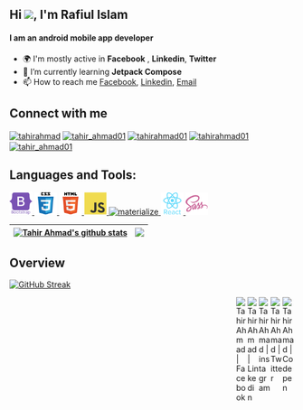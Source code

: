 ## Hi <img src="https://raw.githubusercontent.com/MartinHeinz/MartinHeinz/master/wave.gif" width="30px">, I'm Rafiul Islam
#### I am an android mobile app developer</h4>

- 🌍 I'm mostly active in **Facebook** , **Linkedin**, **Twitter**
- 🌱 I’m currently learning **Jetpack Compose**
- 📫 How to reach me [Facebook](https://fb.com/rafi1357/), [Linkedin](https://www.linkedin.com/in/rafiul587/), [Email](mailto:rafiul587@gmail.com) 

## Connect with me
<p align="left">
  <a href="https://codepen.io/tahirahmad" target="blank"><img align="center" src="https://raw.githubusercontent.com/rahuldkjain/github-profile-readme-generator/master/src/images/icons/Social/codepen.svg" alt="tahirahmad" height="30" width="40" /></a>
  <a href="https://twitter.com/tahir_ahmad01" target="blank"><img align="center" src="https://raw.githubusercontent.com/rahuldkjain/github-profile-readme-generator/master/src/images/icons/Social/twitter.svg" alt="tahir_ahmad01" height="30" width="40" /></a>
  <a href="https://linkedin.com/in/tahirahmad01" target="blank"><img align="center" src="https://raw.githubusercontent.com/rahuldkjain/github-profile-readme-generator/master/src/images/icons/Social/linked-in-alt.svg" alt="tahirahmad01" height="30" width="40" /></a>
  <a href="https://fb.com/tahirahmad01" target="blank"><img align="center" src="https://raw.githubusercontent.com/rahuldkjain/github-profile-readme-generator/master/src/images/icons/Social/facebook.svg" alt="tahirahmad01" height="30" width="40" /></a>
  <a href="https://instagram.com/tahir_ahmad01" target="blank"><img align="center" src="https://raw.githubusercontent.com/rahuldkjain/github-profile-readme-generator/master/src/images/icons/Social/instagram.svg" alt="tahir_ahmad01" height="30" width="40" /></a>
</p>

## Languages and Tools:
<p align="left"> <a href="https://getbootstrap.com" target="_blank" rel="noreferrer"> <img src="https://raw.githubusercontent.com/devicons/devicon/master/icons/bootstrap/bootstrap-plain-wordmark.svg" alt="bootstrap" width="40" height="40"/> </a> <a href="https://www.w3schools.com/css/" target="_blank" rel="noreferrer"> <img src="https://raw.githubusercontent.com/devicons/devicon/master/icons/css3/css3-original-wordmark.svg" alt="css3" width="40" height="40"/> </a> <a href="https://www.w3.org/html/" target="_blank" rel="noreferrer"> <img src="https://raw.githubusercontent.com/devicons/devicon/master/icons/html5/html5-original-wordmark.svg" alt="html5" width="40" height="40"/> </a> <a href="https://developer.mozilla.org/en-US/docs/Web/JavaScript" target="_blank" rel="noreferrer"> <img src="https://raw.githubusercontent.com/devicons/devicon/master/icons/javascript/javascript-original.svg" alt="javascript" width="40" height="40"/> </a> <a href="https://materializecss.com/" target="_blank" rel="noreferrer"> <img src="https://raw.githubusercontent.com/prplx/svg-logos/5585531d45d294869c4eaab4d7cf2e9c167710a9/svg/materialize.svg" alt="materialize" width="40" height="40"/> </a> <a href="https://reactjs.org/" target="_blank" rel="noreferrer"> <img src="https://raw.githubusercontent.com/devicons/devicon/master/icons/react/react-original-wordmark.svg" alt="react" width="40" height="40"/> </a> <a href="https://sass-lang.com" target="_blank" rel="noreferrer"> <img src="https://raw.githubusercontent.com/devicons/devicon/master/icons/sass/sass-original.svg" alt="sass" width="40" height="40"/> </a> </p>

| <a href="https://github-readme-stats.vercel.app/api?username=tahirahmad01&show_icons=true&include_all_commits=true&theme=default&hide_border=true"><img align="center" src="https://github-readme-stats.vercel.app/api?username=tahirahmad01&show_icons=true&include_all_commits=true&theme=default&hide_border=true" alt="Tahir Ahmad's github stats" /></a> | <a href="https://github-readme-stats.vercel.app/api/top-langs/?username=tahirahmad01&layout=compact&theme=default&hide_border=true"><img align="center" src="https://github-readme-stats.vercel.app/api/top-langs/?username=tahirahmad01&layout=compact&theme=default&hide_border=true" /></a> |
| ------------- | ------------- |

## Overview
[![GitHub Streak](https://github-readme-streak-stats.herokuapp.com?user=tahirahmad01&date_format=j%2Fn%5B%2FY%5D&border=B9B9B9)](https://github-readme-streak-stats.herokuapp.com?user=tahirahmad01&date_format=j%2Fn%5B%2FY%5D&border=B9B9B9)

<a href="https://codepen.io/tahirahmad">
  <img align="right" alt="Tahir Ahmad | Codepen" width="21px" src="https://raw.githubusercontent.com/rahuldkjain/github-profile-readme-generator/master/src/images/icons/Social/codepen.svg" alt="tahirahmad" />
</a>
<a href="https://twitter.com/tahir_ahmad01">
  <img align="right" alt="Tahir Ahmad | Twitter" width="21px" src="https://raw.githubusercontent.com/anuraghazra/anuraghazra/master/assets/twitter.svg" />
</a>
<a href="https://instagram.com/tahir_ahmad01">
  <img align="right" alt="Tahir Ahmad | instagram" width="21px" src="https://raw.githubusercontent.com/rahuldkjain/github-profile-readme-generator/master/src/images/icons/Social/instagram.svg" alt="tahir_ahmad01" />
</a>
<a href="https://linkedin.com/in/tahirahmad01">
  <img align="right" alt="Tahir Ahmad | Linkedin" width="20px" src="https://raw.githubusercontent.com/rahuldkjain/github-profile-readme-generator/master/src/images/icons/Social/linked-in-alt.svg" alt="tahirahmad01" />
</a>
<a href="https://fb.com/tahirahmad01">
  <img align="right" alt="Tahir Ahmad | Facebook" width="20px" src="https://raw.githubusercontent.com/rahuldkjain/github-profile-readme-generator/master/src/images/icons/Social/facebook.svg" alt="tahirahmad01" />
</a>
